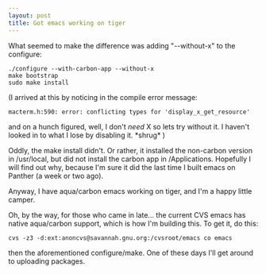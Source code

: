 ```yaml
---
layout: post
title: Got emacs working on tiger
---
```


What seemed to make the difference was adding "--without-x" to the
configure:

    ./configure --with-carbon-app --without-x
    make bootstrap
    sudo make install

(I arrived at this by noticing in the compile error message:

    macterm.h:590: error: conflicting types for 'display_x_get_resource'

and on a hunch figured, well, I don't _need_ X so lets try without
it. I haven't looked in to what I lose by disabling it. \*shrug\* )

Oddly, the make install didn't. Or rather, it installed the non-carbon
version in /usr/local, but did not install the carbon app in
/Applications. Hopefully I will find out why, because I'm sure it did
the last time I built emacs on Panther (a week or two ago).

Anyway, I have aqua/carbon emacs working on tiger, and I'm a happy
little camper.

Oh, by the way, for those who came in late... the current CVS emacs
has native aqua/carbon support, which is how I'm building this. To get
it, do this:

    cvs -z3 -d:ext:anoncvs@savannah.gnu.org:/cvsroot/emacs co emacs

then the aforementioned configure/make. One of these days I'll get
around to uploading packages.
